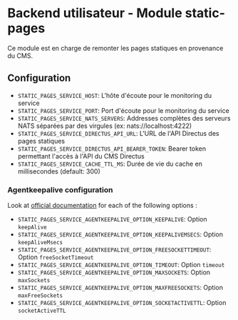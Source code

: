 # Backend utilisateur - Module static-pages

Ce module est en charge de remonter les pages statiques en provenance du CMS.

## Configuration
- `STATIC_PAGES_SERVICE_HOST`: L'hôte d'écoute pour le monitoring du service
- `STATIC_PAGES_SERVICE_PORT`: Port d'écoute pour le monitoring du service
- `STATIC_PAGES_SERVICE_NATS_SERVERS`: Addresses complètes des serveurs NATS séparées par des virgules (ex: nats://localhost:4222)
- `STATIC_PAGES_SERVICE_DIRECTUS_API_URL`: L'URL de l'API Directus des pages statiques
- `STATIC_PAGES_SERVICE_DIRECTUS_API_BEARER_TOKEN`: Bearer token permettant l'accès à l'API du CMS Directus
- `STATIC_PAGES_SERVICE_CACHE_TTL_MS`: Durée de vie du cache en millisecondes (default: 300)

### Agentkeepalive configuration
Look at [official documentation](https://github.com/node-modules/agentkeepalive#new-agentoptions) for each of the following options :
- `STATIC_PAGES_SERVICE_AGENTKEEPALIVE_OPTION_KEEPALIVE`: Option `keepAlive`
- `STATIC_PAGES_SERVICE_AGENTKEEPALIVE_OPTION_KEEPALIVEMSECS`: Option `keepAliveMsecs`
- `STATIC_PAGES_SERVICE_AGENTKEEPALIVE_OPTION_FREESOCKETTIMEOUT`: Option `freeSocketTimeout`
- `STATIC_PAGES_SERVICE_AGENTKEEPALIVE_OPTION_TIMEOUT`: Option `timeout`
- `STATIC_PAGES_SERVICE_AGENTKEEPALIVE_OPTION_MAXSOCKETS`: Option `maxSockets`
- `STATIC_PAGES_SERVICE_AGENTKEEPALIVE_OPTION_MAXFREESOCKETS`: Option `maxFreeSockets`
- `STATIC_PAGES_SERVICE_AGENTKEEPALIVE_OPTION_SOCKETACTIVETTL`: Option `socketActiveTTL`